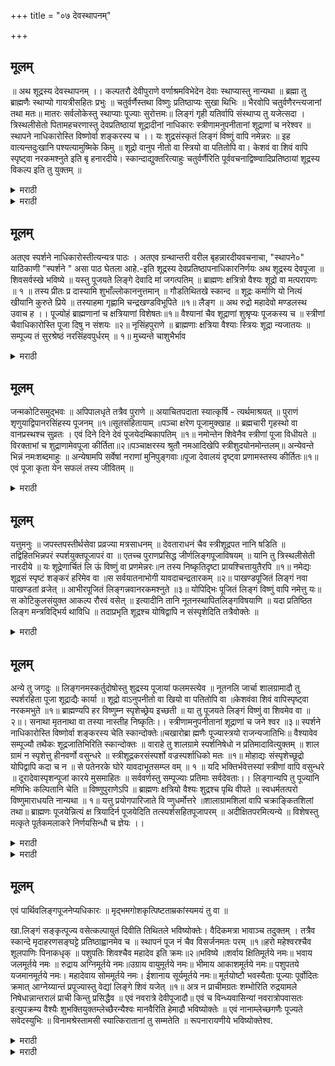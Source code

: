 +++
title = "०७ देवस्थापनम्"

+++
## मूलम्
॥ अथ शूद्रस्य देवस्थापनम् ।। 
कल्पतरौ देवीपुराणे वर्णाश्रमविभेदेन देवाः स्थाप्यास्तु नान्यथा ॥ ब्रह्मा तु ब्राह्मणैः स्थाप्यो गायत्रीसहितः प्रभुः ॥ चतुर्वर्णैस्तथा विष्णुः प्रतिष्ठाप्यः सुखा थिभिः ॥ भैरवोपि चतुर्वणैरन्त्यजानां तथा मतः॥ मातरः सर्वलोकेस्तु स्थाप्याः पूज्याः सुरोत्तमः॥ लिङ्गं गृही यतिर्वापि संस्थाप्य तु यजेत्सदा । त्रिस्थलीसेतो पितामहचरणास्तु देवप्रतिष्ठायां शूद्रादीनां नाधिकारः स्त्रीणामनुपनीतानां शूद्राणां च नरेश्वर ॥ स्थापने नाधिकारोस्ति विष्णोर्वा शङ्करस्य च ।। यः शुद्रसंस्कृतं लिङ्गं विष्णुं वापि नमेन्नरः ॥ इह वात्यन्तदुःखानि पश्यत्यामुष्मिके किमु ॥ शूद्रो वानुप नीतो वा स्त्रियो वा पतितोपि वा। केशवं वा शिवं वापि स्पृष्ट्वा नरकमश्नुते इति बृ हनारदीये। स्कान्दाद्युक्तरित्याहुः चतुर्वर्णैरिति पूर्ववचनाद्विष्ण्वादिप्रतिष्ठायां शूद्रस्य विकल्प इति तु युक्तम् ॥ 

<details><summary>मराठी</summary>

## टीका
यानन्तर देवस्थापनाधिकार साङ्गतो. याविषयी कल्पतरूम्त देवीपुराणाम्त साङ्गितले आहे की, " ब्राह्मणादि चार वर्ण व ब्रह्मचर्यादि चार आश्रम याञ्च्यां भेदाने ज्याम्स जे विहित असतील ते देव स्थापावे, अ न्यथा स्थापू नयेत. ते असे की-ब्राह्मणान्नी गायत्रीसहित ब्रह्मदेव व सुखाची इच्छा करणाऱ्या चारहि वर्णान्नीं विष्णु, चार वर्ण व अन्त्यज यान्नी भैरव, व सर्व लोकान्नी देवी, 

- १ मन्त्रदीक्षा घेण्यास व पुरश्चरण करण्यास ग्रहणपर्वकाल फार योग्य साङ्गितला आहे परन्तु चन्द्रग्रहणाम्त दीक्षा घेतल्यास दारिद्यादि दोष साङ्गितले आहेत, व सूर्यग्रहणाची विशेष फलश्रुति साङ्गितली आहे. प्रासादि मुक्तीपर्यम्त जप्य मन्त्राचा जप केल्यास पुरश्चरण होते इत्यादि प्रकार पुरश्चरणचन्द्रिकेम्त सविस्तर साङ्गितला आहे. 
- २ स्पर्शने इत्यपि पाठान्तरम् [ क० ]. 
- ३ परीट, चाम्भार (जिनगरहि यान्तीलच आहे ), नटवा, बरूड, कोळी, मेद, व भिल्ल या साताम्स अम्. त्यज असें ह्मणतात.
</details>

<details><summary>मराठी</summary>

## टीका
ह्या देवता स्थापन कराव्या, व आपल्यास विहित असेल त्याप्रमाणे त्याञ्चे पूजन करावेम्. हा वर्णभेदाचा प्रकार साङ्गितला आहे. गृहस्थाने, व सन्न्याशानेंहि शिव लिङ्गाची स्थापना करून त्याचे नेहमीं पूजन करावे.” असे साङ्गितले आहे. 

त्रिस्थलीसेतु नामक ग्रन्थाम्त आमचे ( कमलाकरभट्टाचे) पितामहचरण (आजे नाराय णभट्ट) ह्मणतात की, "देवप्रतिष्ठेविषयीं शूद्रादिकाम्स अधिकार नाही, कारण, 'स्त्रिया. उपनयन न झालेले द्विजपत्र. व शद्र याम्स विष्ण, अथवा शङ्कर याञ्च्या स्थापनेविषयी अधिकार नाही, व जो शूद्रस्थापितशिवलिङ्गास, अथवा विष्णुमूर्तीस नमस्कार करील तो इहलोकीच अत्यम्त दुःखें पाहतो; मग परलोकी पाहील हे साङ्गावयास नको. शूद्र, व मुम्ज न झालेला द्विज, स्त्रिया आणि धर्मश्रेष्ठ हे विष्णूला, अथवा शिवाला स्पर्श करतील तर ते नरकाचा उपभोग घेतील.' अशी बृहन्नारदीय, व स्कन्दपुराण याञ्ची वचने आहेत, ह्म णून शूद्रादिकाम्स देवप्रतिष्ठेविषयी अधिकार नाही." वस्तुतः वरील देवीपुराणवचनाम्त "चतुर्वर्णैः०" असे मटले आहे, त्यावरून विष्णु इत्यादिकाञ्च्या प्रतिष्ठेचे ठायीं शूद्राम्स वैकल्पिक अधिकार आहे; असें ह्मणणे युक्त आहे. 
</details>

## मूलम्
अतएव स्पर्शने नाधिकारोस्तीत्यन्यत्र पाठः । 
अतएव ग्रन्थान्तरी वरील बृहन्नारदीयवचनाचा, "स्थापने०" याठिकाणी "स्पर्शने " असा पाठ घेतला आहे.-इति शूद्रस्य देवप्रतिष्ठापनाधिकारनिर्णयः अथ शूद्रस्य देवपूजा ॥ शिवसर्वस्खे भविष्ये ॥ यस्तु पूजयते लिङ्गे देवादि मां जगत्पतिम् ॥ ब्राह्मणः क्षत्रित्रो वैश्यः शूद्रो वा मत्परायणः ॥ १ ॥ तस्य प्रीतः प्र दास्यामि शुभाँल्लोकाननुत्तमान् ॥ गौडतिथितखे स्कान्द ॥ शूद्रः कर्माणि यो नित्यं खीयानि कुरुते प्रिये ॥ तस्याहमा गृह्णामि चन्द्रखण्डविभूपिते ॥१॥ लैङ्ग ॥ अथ रुद्रो महादेवो मण्डलस्थ उवाच ह ।। पूज्योहं ब्राह्मणानां च क्षत्रियाणां विशेषतः॥१॥ वैश्यानां चैव शूद्राणां शुश्रृप्यः पूजकस्य च ॥ स्त्रीणां चैवाधिकारोस्ति पूजा दिषु न संशयः ॥२॥ नृसिंहपुराणे ॥ ब्राह्मणाः क्षत्रिया वैश्याः स्त्रियः शूद्रा न्यजातयः ॥ सम्पूज्य तं सुरश्रेष्ठं नरसिंहवपुर्धरम् ॥ १॥ मुच्यन्ते चाशुभैर्भाव 

<details><summary>मराठी</summary>

- १ येथे “ लिङ्गाची स्थापना सन्न्याशाने करावी" असे साङ्गितले आहे, याविषयी काहीसा संशय येतो; कारण, सन्न्याशास कोणत्याहि कर्माचा अधिकार नाही, व अग्निसिद्ध कौ तर सर्वथा वयं आहेत, आणि देवप्रतिष्ठा तर अग्निसिद्ध आहे. 
- २ येथे मुळाम्त "अनुपनीतानाम्" असे मोघम हटलं आहे; यावरून ब्राह्मण, क्षत्रिय व वैश्य या तिघाञ्चं ग्रहण केले पाहिजे, कारण, उपनयन त्यांसच विहित आहे, व तद्रहित स्त्रिया, व शूद्राञ्चं ग्रहण केले आहे. व "अनुपनीतानाम्" एवढे ह्मणून ब्राह्मणादिकाम्च ग्रहण करें नाहीम्: तेव्हां क्रमाप्रमाणं तसं घेणं आवश्यक आहे. 
- ३ येथे मानलेले पाठान्तर फार आवश्यक आहे, कारण "चतुर्वर्णस्तथा विष्णुः०" या देवीपुराणवचनाचा "स्थापने नाधिकारोऽस्ति" या वहनारदीय, व स्कन्द पगणवचनाशी विरोध यईल; आणि सामान्य व चन, व विशेष वचन न्यायाने विरोध परिहार करता येणार नाही, कारण "विष्णुप्रतिष्ठापनेविषयी चारहि वर्णास अधिकार आहे" असे देवीपुराणाम्त साङ्गितले असून, चूहन्नारदीयवचनाम्त नियादिकाञ्चा अधिकार निषिद्ध केला आहे. अस्तु याविषयी विशेष विचार वाचकच करतील. 
। 
</details>

## मूलम्
जन्मकोटिसमुद्भवः ॥ अपिपालधृते तत्रैव पुराणे ॥ अयाचितपदाता स्यात्कृर्षि - त्यर्थमाश्रयत् ॥ पुराणं शृणुयाद्विपानरसिंहस्य पूजनम् ॥१॥सूतसंहितायाम् ॥पञ्चा क्षरेण पूजामुक्खाह ॥ ब्रह्मचारी गृहस्थो वा वानप्रस्थश्च सुव्रतः । एवं दिने दिने देवं पूजयेदम्बिकापतिम् ॥१॥ नमोन्तेन शिवेनैव स्त्रीणां पूजा विधीयते ॥ विरक्ताभां च शुद्राणामेवपूजा कीर्तिता॥२॥पञ्चाक्षरस्य श्रुतौ नमआदिखेपि स्त्रीशुदयोनमोन्तलम्॥ अन्येवन्ते भिन्नं नमःशब्दमाहुः ॥ अन्येषामपि सर्वेषां नराणां मुनिपुङ्गवाः॥पूजा देवालयं दृष्ट्वा प्रणामस्तस्य कीर्तितः॥१॥एवं पूजा कृता येन सफलं तस्य जीवितम् ॥ 

<details><summary>मराठी</summary>

## टीका
यानन्तर शदास देवपूजाधिकार साङ्गतो. याविषयी शिवसर्वस्वस्थ भविष्यपुराणाम्त सां गितले आहे की;"जो ब्राह्मण, क्षत्रिय, अथवा वैश्य मलाच अनन्य भावाने भजणारा असा होऊन देवाञ्चा आदिपुरुप, व जगताचा पति असा जो मी याचे लिङ्गाचे ठायीं पूजन करील, त्यास मी प्रसन्न होत्साता शुभकारक अत्युत्तम लोक देईन." गौडतिथितत्वाम्त स्कन्दपुराणाम्त "हे प्रिये, जो शूद्र नित्य स्वकीय कर्मे करीत असून माझी (शिवाची) पूजा करितो, त्याने केलेली ती पूजा मी स्वीकार करितो." असे साङ्गितले आहे. आणखी लिङ्गपुराणाम्त "यानन्तर ऋषिमण्डलाम्त बसलेला महादेव बोलता जाहला; की मी ब्राह्मण, क्षत्रिय, व वैश्य "याम्स विशेषतः पूज्य आहे, व शूद्राम्स सेवन करण्यास योग्य आहे, आणि पूजादिकांविषयी स्त्रियांसहि अधिकार आहे, याविषयी संशय नाही' असे साङ्गितले आहे. नृसिंहपुराणाम्त ब्राह्मण, क्षत्रिय, वैश्य, स्त्रिया, शूद्र व अन्त्यज इत्यादि हे, सर्व देवाम्त श्रेष्ठ अशा नरसिंहरूप धारण करणाऱ्या त्या देवास पूजन केल्याने कोट्यावधि जन्मार्जित अशुभ भावापासून मुक्त होतात, असे साङ्गितले आहे. अपिपालनामक ग्रन्थकर्त्याने घेतलेल्या त्याच नृसिंहपुराण वचनाम्त "शूद्राने अयोचित द्यावे, व उदरनिर्वाहार्थ शेती करावी, ब्राह्मणापासून पुराण श्रवण • करावेम्, व नरसिंहाचे पूजन करावेम्" असे साङ्गितले आहे. मृतसंहितेत पञ्चाक्षर मन्त्रानें पूजा साङ्गून पुढे,-"ब्रह्मचारी, गृहस्थ, अथवा वानप्रस्थ यान्नी उत्तम व्रतस्थ असून पूर्वी साङ्गितल्याप्रमाणे महादेवाची प्रतिदिवशी पूजा करावी. नमःशब्द अन्ती लावून ह्मणजे “शिवायनमः' या मन्त्राने स्त्रियान्नी शिवपूजा करावी असे ब्राह्मी वि धान करितोम्; व वैराग्यशील शूद्रासहि याचप्रमाणे पूजा विहित आहे." येथे शिवपञ्चाक्षरमन्त्र प्रतिपादकश्रुतीम्त मन्त्रास नमःशब्दादित्व आहे ह्मणजे,-"नमःशिवाय" असा मन्त्र आहे, तथापि वरील वचनाने स्त्रिया, व शूद्र याम्स “शिवायनमः" असा मन्त्र विहित आहे. अन्य कि 


- १ येथे " प्रिये " हे सम्बोधन शिवाने पार्वतीस दिले आहे "जो शूद्र नित्य स्वकर्मे करीत असून माझी पूजा करितो ती पूजा मी स्वीकारितों." असे झटले आहे. यावरून स्वधर्मनिष्ठ शूद्राने केलेली पूजा देवास प्रिय आहे, व ह्मणूनच शूद्रास तिजविषयी अधिकार आहे; आणि तो स्वधर्माने वागणारे, व न वागणारे 
याञ्च्या तारतम्याने आहे असे वाटते. 
- २ येथे "अयाचित" देण्यास साङ्गितले आहे, कारण शुद्राजवळ ब्राह्मणाने याचना करूं नये, परन्तु न मागतां त्याने काही दिले तर घ्यावे, व तेंहि उत्तम शद्राकडचेच ध्यावेम्. असा निबम्ध आहे. व ब्राह्मणास य. थाशक्ति कांही दिल्याशिवाय शद्रास गत्यन्तर नाही, याकरितां "अयाचित" द्यावे अशी व्यवस्था कला 
आहे. याविषयीं ह्याच ग्रन्थाम्त ठिकठिकाणी बराच विचार केला आहे. 

त्येक ग्रन्थकर्ते “शिवाय" असें ह्मणून निराळा " नमः "शब्द उच्चारावा." असें ह्मणतात. "हे ऋषिश्रेष्ठहो, अन्य सर्व मनुष्याम्स देवाचे मन्दिर पाहून त्यास भक्तिपूर्वक नमस्कार करणे एवढीच पूजा विहित आहे. ज्याने पूर्वोक्तप्रकारें पूजा केली असेल त्याचे वाचणे सफल होय " असे साङ्गितले आहे. 
</details>

## मूलम्
यत्तुमनुः ॥ जपस्तपस्तीर्थसेवा प्रव्रज्या मत्रसाधनम् ॥ देवताराधनं चैव स्त्रीशूद्रपत नानि षडिति ॥ तद्विहितभिन्नपरं स्पर्शयुक्तपूजापरं वा ॥ एतच्च पुराणप्रसिद्ध जीर्णलिङ्गपूजाविषयम् ॥ यानि तु त्रिस्थलीसेती नारदीये ॥ यः शूद्रेणार्चितं लि ऊं विष्णुं वा प्रणमेन्नरः॥न तस्य निष्कृतिदृष्टा प्रायश्चित्तायुतैरपि ॥१॥ नमेद्यः शूद्रसं स्पृष्टं शङ्करं हरिमेव वा ॥स सर्वयातनाभोगी यावदाचन्द्रतारकम् ॥२॥ पाखण्डपूजितं लिङ्गं नवा पाखण्डतां व्रजेत् ॥ आभीरपूजितं लिङ्गन्नवानरकमश्नुते ॥३॥ योपिद्भिः पूजितं लिङ्गं विष्णुं वापि नमेत्तु यः॥ स कोटिकुलसंयुक्त आकल्प रौरवं वसेत् ॥ इत्यादीनि तानि नूतनस्थापितलिङ्गविषयाणि ॥ यदा प्रतिष्ठित लिङ्ग मन्त्रविद्भिर्य थाविधि ॥ तदाप्रभृति शूद्रश्च योषिद्वापि न संस्पृशेदिति तत्रैवोक्तेः ॥ 

<details><summary>मराठी</summary>

## टीका
में मनु ह्मणतो कीं;- "जप, तप, तीर्थसेवा, सन्न्यास, मन्त्रसाधन, देवताराधन ही ६ कमें स्त्री शूद्राम्स पतित होण्यास कारणीभूत आहेत, " ते ज्या शिवपूजादिकांविषयी विशेष विधान केले आहे, त्यावाञ्चून अन्य ह्मणजे, सन्न्यासादिक करण्याविषयीम्, अथवा लिङ्गाची स्पर्शयुक्त पूजा करण्याविषयी निषेधक आहे. ही स्पर्शयुक्त पूना पुराण प्रसिद्ध जीर्णलिङ्गाची मात्र निषिद्ध आहे. आधुनिक लिङ्गाविषयी निषेध नाही. जी त्रिस्थ लीसेतु नारदपुराणवचनें “जो मनुष्य शूद्रानें पूजिलेल्या लिङ्गास, किंवा विष्णुप्रतिमेस नमस्कार करील, त्यास हजारों प्रायश्चित्तें केली तरी दोषमुक्तता होईलशी वाटत नाही. जो शूद्राने स्पर्श केलेल्या शिवलिङ्गास, व विष्णुप्रतिमेस नमस्कार करील, तो यावच्चन्द्रसूर्य पर्यम्त सर्व यातना भोगील. पाखण्ड्यानें पूजिलेल्या लिङ्गास नमस्कार केल्यास, पाखण्डी हो ईल. गवळ्यान्नी पूनिलेल्या लिङ्गास नमस्कार केल्यास नरकास जाईल. स्त्रियान्नी पूजन केलेल्या लिङ्गास, व विष्णुप्रतिमेस जो नमस्कार करील, तो कोट्यावधि पुरुषांसह कल्प पर्यम्त रौरव नरकास जाईल." इत्यादि आहेत, ती नवीन स्थापित लिङ्गाविषयीं नमस्कार पूजादिकाञ्ची निषेधक आहेत. कारण, "ज्या वेळी मन्त्रवेत्त्या ब्राह्मणान्नी यथाविधि लिङ्ग स्थापना केली असेल त्या दिवसापासून, स्त्री शूद्रान्नी स्पर्श करूं नये." असे तेथेच साङ्गि तले आहे. यावरून पूर्वोक्त वचनें नूतन स्थापित लिङ्गाविषयीं आहेत, असे सिद्ध होते. 
</details>

## मूलम्
अन्ये तु जगदुः ॥ लिङ्गनमस्कर्तुदोषोस्तु शुद्रस्य पूजायां फलमस्त्येव ॥ नूतनलि जार्चा शालग्रामादौ तु स्पर्शरहिता पूजा शूद्राद्यैः कार्या ॥ शूद्रो वाऽनुपनीतो वा खियो वा पतितोपि वा ॥केशवंवा शिवं वापिस्पृष्ट्वा नरकमभुते ॥१॥ ब्राह्मण्यपि हर विष्णुम्न स्पृशेच्छ्रेय इच्छती ॥ या तु पूजयते लिङ्गं विष्णुं वा शिवमेव वा ॥२॥। 
सनाथा मृतनाथा वा तस्या नास्तीह निष्कृतिः।। स्त्रीणामनुपनीतानां शूद्राणां च जने श्वर ॥३॥ स्पर्शने नाधिकारोस्ति विष्णोर्वा शङ्करस्य चेति स्कान्दोक्तेः॥चखारोब्रा ह्मणैः पूज्यास्त्रयो राजन्यजातिभिः॥ वैश्यावेव सम्पूज्यौ तथैकः शूद्रजातिभिरिति स्कान्दोक्तः ॥ वाराहे तु शालग्रामे स्पर्शनिषेधो न प्रतिमादावित्युक्तम् ॥ शाल ग्रामं न स्पृशेत्तु हीनवर्णो वसुन्धरे ॥ स्त्रीशूद्रकरसंस्पर्शो वज्रस्पर्शाधिको मतः ॥१॥ मोहाद्यः संस्पृशेच्छूद्रो योपिद्वापि कदा च न ॥ से पतेनरके घोरे यावदाभूतसम्प्ल वम् ॥ १ ॥ यदि भक्तिर्भवेत्तस्यां स्त्रीणां वापि वसुन्धरे ॥ दूरादेवास्पृशन्पूजां कारये मुसमाहितः ॥ सर्ववर्णस्तु सम्पूज्याः प्रतिमाः सर्वदेवताः।। लिङ्गान्यपि तु पूज्यानि मणिभिः कल्पितानि चेति ॥ विष्णुपुराणेऽपि ॥ ब्राह्मणः क्षत्रियो वैश्यः शुद्रश्च पृथि वीपते ॥ स्वधर्मतत्परो विष्णुमाराधयति नान्यथा ॥ १॥ यत्तु प्रयोगपारिजाते वि प्णुधर्मोत्तरे ॥शालाग्रामशिलां वापि चक्राङ्कितशिलां तथा॥ ब्राह्मणः पूजयेन्नित्यं क्ष त्रियादिर्न पूजयेदिति तत्स्पर्शसहितपूजापरम् ॥ अदीक्षितपरमित्यन्ये ॥ विशेषस्तु मत्कृते पूर्तकमलाकरे निर्णयसिन्धौ च ज्ञेयः ।। 

<details><summary>मराठी</summary>

## टीका
अन्य कित्येक ग्रन्थकर्ते तर, असें ह्मणतात कीम्; " लिङ्गास नमस्कार करणाराला पूर्वोक्त वचनावरून दोष असो, परन्तु शूद्रास केलेल्या पूजेचें फल मिळेलच." नवीन लिङ्गाची अर्चा, व शालग्रामादिकाञ्ची पूजा शूद्रादिकान्नी त्यास स्पर्श केल्यावाञ्चून करावी. कारण, “ शूद्र आणि मुम्ज न झालेला द्विज, स्त्रिया, किंवा धर्मभ्रष्ट हे किंवा अन्य कोणीहि शिवविष्णूम्स स्पर्श केल्यास नरक भोगतात. जरी ब्राह्मणी असली तरी तिला स्वकल्याणाची इच्छा असल्यास तिने शिवविष्णूम्स स्पर्श करूं नये. जी त्याञ्ची स्पर्श करून पूजा करिते, ती सुवासिनी अ सेल तर विधवा होते. व विधवा असेल तर, ज्यास प्रायश्चित्त नाही असा दोष पावते. स्त्रिया व अनुपनीत द्विज, व शूद्र याम्स शिवविष्णूस स्पर्श करण्याचा अधिकार नाही. अशी स्कन्दपुराणोक्ति आहे. " ब्राह्मणान्नी ४ , क्षत्रियान्नी ३, वैश्यान्नी २, व शूद्रानें १ , शालग्राम पुजावे' असें स्कन्दपुराणाम्त साङ्गितले आहे. वराहपुराणाम्त तर, "शालग्रामाला शिवण्याविषयी मात्र निषेध आहे, प्रतिमादिकांविषयी निषेध नाही." असे साङ्गितले आहे. जसे-“हे पृथ्वी, शालग्रामाला हीनवर्ण पुरुषाने स्पर्श करूं नये; स्त्री शूद्राञ्च्या हाताचा स्पर्श वज्रस्पर्शापेक्षांहि अधिक मानला आहे. जो शूद्र, व जी स्त्री मोहाने, कदाचित् शाल ग्रामास स्पर्श करील, तो व ती प्रलयपर्यम्त नरकाम्त राहतील. स्त्रीची शालग्राम शिलेवरच जर भक्ति असेल तर, तिने स्पर्श न करितां दूर बसून पूजा करावी. व शूद्रान्नीहि असेम्च करावेम्. विष्णूच्या प्रतिमा व रत्नादिकाञ्ची शिवलिङ्गें सर्व वर्णान्नी पुनावीं." असे साङ्गितले आहे. विष्णुपुराणाम्त ही “ब्राह्मण, क्षत्रिय, वैश्य, व शूद्र यान्नी ते स्वधर्मतत्पर अस तील तर, शिवविष्णूञ्ची पूजा करावी. नाही तर करूं नये" असे साङ्गितले आहे. जे प्रयोग पारिजातान्त, विष्णुधर्मोत्तरान्तील वचन आहे की, “ शालग्राम अथवा, चक्राङ्किताची ब्राह्मणान्नी पूजा करावी. क्षत्रियादिकान्नी करूं नये, " ते स्पर्शयुक्त पूजानिषेधक 

- १प्रपतेरनके० इति पाठान्तरम्. 
</details>

<details><summary>मराठी</summary>

## टीका
आहे “ज्याला दीक्षा नाही त्यास पूजा निषेधक आहे." असेम्, अन्य कित्येक ह्मणतात. एतत्सम्बन्धी विशेष निर्णय पूर्तकमलाकर, व निर्णयसिन्धु याम्त पहावा. 
</details>

## मूलम्
एवं पार्थिवलिङ्गपूजनेप्यधिकारः ॥ मृद्भमगोशकृत्पिष्टताम्रकांस्यमयं तु वा ॥ 

खा.लिङ्गं सङ्कृत्पूज्य वसेत्कल्पायुतं दिवीति तिथितले भविष्योक्तेः। वैदिकमत्रा भावाञ्च तदुक्तम् । तत्रैव स्कान्दे मृदाहरणसङ्घट्टे प्रतिष्ठाह्वानमेव च ॥ स्थापनं पूज नं चैव विसर्जनमतः परम् ॥१॥हरो महेश्वरश्चैव शूलपाणिः पिनाकधृक् ॥ पशुपतिः शिवश्चैव महादेव इति क्रमः॥२॥भविष्ये ॥शर्वाय क्षितिमूर्तये नमः॥ भवाय जलमूर्तये नमः ॥ रुद्राय अग्निमूर्तये नमः॥उग्राय वायुमूर्तये नमः॥ भीमाय आकाशमूर्तये नमः॥ पशुपतये यजमानमूर्तये नमः। महादेवाय सोममूर्तये नमः। ईशानाय सूर्यमूर्तये नमः॥ मूर्तयोष्टौ भवस्यैताः पूज्याः पूर्वोदितः क्रमात् आग्नेय्यान्तं प्रपूज्यास्तु वेद्यां लिङ्गे शिवं यजेत् ॥१॥ अत्र न प्राचीमग्रतः शम्भोरिति रुद्रयामले निषेधान्नान्तरालं प्राची किन्तु प्रसिद्धैव ॥ एवं नवरात्रे देवीपूजादौ॥ एवं च विन्ध्यवासिन्यां नवरात्रोपवासतः इत्युपक्रम्य वैश्यैः शुभक्तियुक्तम्लेच्छैरन्यैश्वः मानवैरिति हेमाद्रौ भविष्योक्तेः ॥ एवं नानाम्लेच्छगणैः पूज्यते सवेदस्युभिः ॥ विनामश्रेस्तामसी स्यात्किरातानां तु सम्मतेति ॥ रूपनारायणीये भविष्योक्तेश्व. 


<details><summary>मराठी</summary>

## टीका
असाच, पार्थिवलिङ्गपूजेविषयींहि शूद्रास अधिकार आहे. “ मृत्तिका, भस्म, गोमय, पीठ, ताम्बेम्, व कांस्य याञ्चे लिङ्ग करून, त्याची १ वेळ पूजा केल्यास, तो हजारों कल्पपर्यम्त स्वर्गी सु ख भोगील." असें तिथितखाम्त भविष्यपुराणवचन आहे, या वचनाम्त स्वर्गवासरूप फल साङ्गितले आहे. व शूद्रास त्याची इच्छा आहे. व हे कर्म वैदिकमन्त्रांवाञ्चून होते, अतएव त्यास पार्थिवलिङ्गपूजेचा अधिकार आहे. ते त्याच तिथितखाम्त स्कन्दपुरा णान्त.-"लिङ्गाकरितां माती आणणे, व ती कुटणे, तिचे लिङ्ग करून प्रतिष्ठा करणे, त्याचे आवाहन, स्थापन, पूजन व विसर्जन, याम्स हर, महेश्वर, शूलपाणि, पिनाकधूक, पशुपति, शिव व महादेव हे नाममन्त्र अनुक्रमें योजावे' असे साङ्गितले आहे. भविष्यपुरा णाम्त "शर्वाय क्षितिमूर्तये नमः, भवाय जलमूर्तये नमः, रुद्राय अग्रिमूर्तये नमः, उग्राय वायुमूर्तये नमः, भीमाय आकाशमूर्तये नमः, पशुपतये यजमानमूर्तये नमः, महादेवाय सोममूर्तये नमः, ईशानय मूर्यमूर्तये नमः या मन्त्रान्नी, पूर्व, पश्चिम, दक्षिण, उत्तर, व कोण दिशांस, पूर्वपासून आग्नेयीपर्यम्त ८ मूर्तीचे स्थापन, व पूजन करून मध्ये वेदीवैर लिङ्ग स्थापून त्याची पूजा करावी." असे साङ्गितले आहे. येथे "शिवपूजेस प्रथम पूर्वेपासून आरम्भ न करितां लिङ्गाच्या पुढील मध्यभागास पूर्व मानून पूजा करावी." असें रुद्रयामलाम्त साङ्गितले आहे. ह्मणून मध्यभागास पूर्व मानूं नये. तर, प्रसिद्ध अस लेल्या पूर्वेपासूनच आरम्भ करावा. असाच नवरात्राम्त देवीपूजनाविषयींहि निर्णय घ्यावा. याविषयीम्, “आणखी असेम्च विध्याद्रिवासिनी देवीच्या नवरात्राम्त उपवास करून, 

- १ लिङ्गं तु सम्पूज्य० इति पाठान्तरम्. 
- २ यज्ञाम्त पात्रे वगैरे टेवण्याकरितां चौकोनी अवथा अन्य प्रकारची मातीची जी ओटी करितात तिला वेदि ह्मणतात.
</details>

<details><summary>मराठी</summary>

## टीका
येथून आरम्भ करून,-वैश्य, व भक्तियुक्त शूद्र, म्लेञ्छ, व अन्य मनुष्य यान्नी देवीची पूजा करावी. व अशीच अनेक प्रकारचे म्लेञ्छगण, व दस्यु, ( भिल्लादि चोर ) व किरात, याण्णीं अमन्त्रक तामसी पूजा करावी." असें रूपनारायणी याम्त भविष्यपुराणवचन आहे. 
</details>